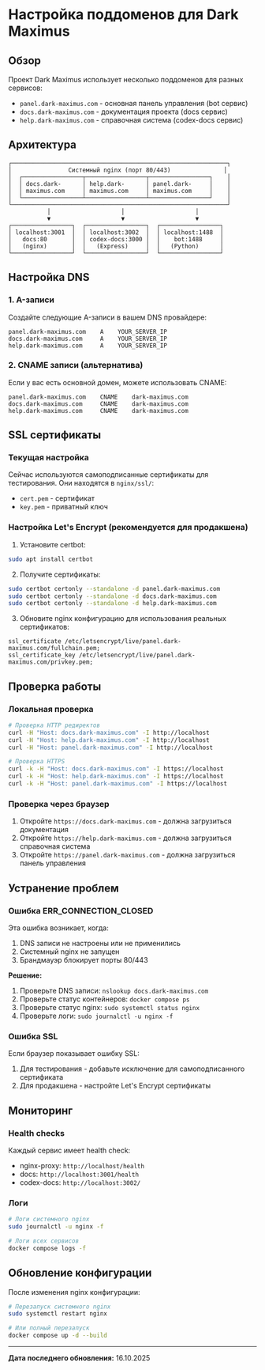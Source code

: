# Настройка поддоменов для Dark Maximus

## Обзор

Проект Dark Maximus использует несколько поддоменов для разных сервисов:

- `panel.dark-maximus.com` - основная панель управления (bot сервис)
- `docs.dark-maximus.com` - документация проекта (docs сервис)  
- `help.dark-maximus.com` - справочная система (codex-docs сервис)

## Архитектура

```
┌─────────────────────────────────────────────────────────────┐
│                Системный nginx (порт 80/443)               │
│  ┌─────────────────┬─────────────────┬─────────────────┐    │
│  │ docs.dark-      │ help.dark-      │ panel.dark-     │    │
│  │ maximus.com     │ maximus.com     │ maximus.com     │    │
│  └─────────────────┴─────────────────┴─────────────────┘    │
└─────────────────────────────────────────────────────────────┘
           │                    │                    │
           ▼                    ▼                    ▼
┌─────────────────┐  ┌─────────────────┐  ┌─────────────────┐
│ localhost:3001  │  │ localhost:3002  │  │ localhost:1488  │
│   docs:80       │  │ codex-docs:3000 │  │    bot:1488     │
│   (nginx)       │  │   (Express)     │  │   (Python)      │
└─────────────────┘  └─────────────────┘  └─────────────────┘
```

## Настройка DNS

### 1. A-записи

Создайте следующие A-записи в вашем DNS провайдере:

```
panel.dark-maximus.com    A    YOUR_SERVER_IP
docs.dark-maximus.com     A    YOUR_SERVER_IP  
help.dark-maximus.com     A    YOUR_SERVER_IP
```

### 2. CNAME записи (альтернатива)

Если у вас есть основной домен, можете использовать CNAME:

```
panel.dark-maximus.com    CNAME    dark-maximus.com
docs.dark-maximus.com     CNAME    dark-maximus.com
help.dark-maximus.com     CNAME    dark-maximus.com
```

## SSL сертификаты

### Текущая настройка

Сейчас используются самоподписанные сертификаты для тестирования. Они находятся в `nginx/ssl/`:
- `cert.pem` - сертификат
- `key.pem` - приватный ключ

### Настройка Let's Encrypt (рекомендуется для продакшена)

1. Установите certbot:
```bash
sudo apt install certbot
```

2. Получите сертификаты:
```bash
sudo certbot certonly --standalone -d panel.dark-maximus.com
sudo certbot certonly --standalone -d docs.dark-maximus.com  
sudo certbot certonly --standalone -d help.dark-maximus.com
```

3. Обновите nginx конфигурацию для использования реальных сертификатов:
```nginx
ssl_certificate /etc/letsencrypt/live/panel.dark-maximus.com/fullchain.pem;
ssl_certificate_key /etc/letsencrypt/live/panel.dark-maximus.com/privkey.pem;
```

## Проверка работы

### Локальная проверка

```bash
# Проверка HTTP редиректов
curl -H "Host: docs.dark-maximus.com" -I http://localhost
curl -H "Host: help.dark-maximus.com" -I http://localhost
curl -H "Host: panel.dark-maximus.com" -I http://localhost

# Проверка HTTPS
curl -k -H "Host: docs.dark-maximus.com" -I https://localhost
curl -k -H "Host: help.dark-maximus.com" -I https://localhost
curl -k -H "Host: panel.dark-maximus.com" -I https://localhost
```

### Проверка через браузер

1. Откройте `https://docs.dark-maximus.com` - должна загрузиться документация
2. Откройте `https://help.dark-maximus.com` - должна загрузиться справочная система
3. Откройте `https://panel.dark-maximus.com` - должна загрузиться панель управления

## Устранение проблем

### Ошибка ERR_CONNECTION_CLOSED

Эта ошибка возникает, когда:
1. DNS записи не настроены или не применились
2. Системный nginx не запущен
3. Брандмауэр блокирует порты 80/443

**Решение:**
1. Проверьте DNS записи: `nslookup docs.dark-maximus.com`
2. Проверьте статус контейнеров: `docker compose ps`
3. Проверьте статус nginx: `sudo systemctl status nginx`
4. Проверьте логи: `sudo journalctl -u nginx -f`

### Ошибка SSL

Если браузер показывает ошибку SSL:
1. Для тестирования - добавьте исключение для самоподписанного сертификата
2. Для продакшена - настройте Let's Encrypt сертификаты

## Мониторинг

### Health checks

Каждый сервис имеет health check:
- nginx-proxy: `http://localhost/health`
- docs: `http://localhost:3001/health`
- codex-docs: `http://localhost:3002/`

### Логи

```bash
# Логи системного nginx
sudo journalctl -u nginx -f

# Логи всех сервисов
docker compose logs -f
```

## Обновление конфигурации

После изменения nginx конфигурации:

```bash
# Перезапуск системного nginx
sudo systemctl restart nginx

# Или полный перезапуск
docker compose up -d --build
```

---

**Дата последнего обновления:** 16.10.2025
